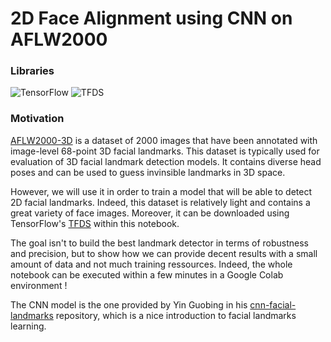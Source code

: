# 2D Face Alignment using CNN on AFLW2000

### Libraries

![TensorFlow](https://img.shields.io/badge/TensorFlow-2.4.1-brightgreen)
![TFDS](https://img.shields.io/badge/TFDS-nightly-brightgreen)

### Motivation

[AFLW2000-3D](http://www.cbsr.ia.ac.cn/users/xiangyuzhu/projects/3DDFA/main.htm) is a dataset of 2000 images that have been annotated with image-level 68-point 3D facial landmarks. This dataset is typically used for evaluation of 3D facial landmark detection models.
It contains diverse head poses and can be used to guess invinsible landmarks in 3D space. 

However, we will use it in order to train a model that will be able to detect 2D facial landmarks. Indeed, this dataset is relatively light and contains a great variety of face images. Moreover, it can be downloaded using TensorFlow's [TFDS](https://www.tensorflow.org/datasets) within this notebook.

The goal isn't to build the best landmark detector in terms of robustness and precision, but to show how we can provide decent results with a small amount of data and not much training ressources. Indeed, the whole notebook can be executed within a few minutes in a Google Colab environment !

The CNN model is the one provided by Yin Guobing in his [cnn-facial-landmarks](https://github.com/yinguobing/cnn-facial-landmark) repository, which is a nice introduction to facial landmarks learning.
